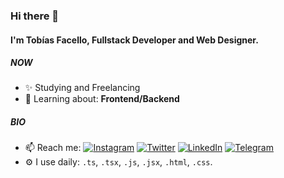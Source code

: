 ### Hi there 👋

#### I'm Tobías Facello, Fullstack Developer and Web Designer.

##### NOW

- ✨ Studying and Freelancing
- 🌱 Learning about: **Frontend/Backend**

##### BIO
- 📫 Reach me:
[![Instagram](https://img.shields.io/badge/Instagram-111111?style=flat&logo=Instagram&logoColor=white)](https://instagram.com/fache.dev)
[![Twitter](https://img.shields.io/badge/Twitter-111111?style=flat&logo=X&logoColor=white)](https://twitter.com/fachedev)
[![LinkedIn](https://img.shields.io/badge/LinkedIn-111111?style=flat&logo=linkedin&logoColor=white)](https://www.linkedin.com/in/tobiasfacello/)
[![Telegram](https://img.shields.io/badge/Telegram-111111?style=flat&logo=telegram&logoColor=white)](https://t.me/tobiasfacello)
- ⚙️ I use daily: `.ts`, `.tsx`, `.js`, `.jsx`, `.html`, `.css`.
